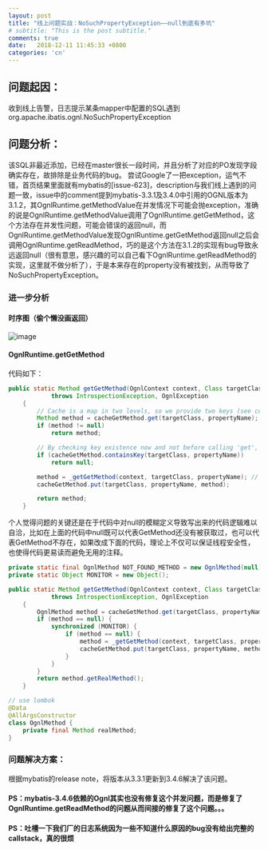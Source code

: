 ```yaml
---
layout: post
title: "线上问题实战：NoSuchPropertyException——null到底有多坑"
# subtitle: "This is the post subtitle."
comments: true
date:   2018-12-11 11:45:33 +0800
categories: 'cn'
---
```


## 问题起因：
收到线上告警，日志提示某条mapper中配置的SQL遇到org.apache.ibatis.ognl.NoSuchPropertyException

## 问题分析：
该SQL非最近添加，已经在master很长一段时间，并且分析了对应的PO发现字段确实存在，故排除是业务代码的bug。
尝试Google了一把exception，运气不错，首页结果里面就有mybatis的[issue-623]，description与我们线上遇到的问题一致，issue中的comment提到mybatis-3.3.1及3.4.0中引用的OGNL版本为3.1.2，其OgnlRuntime.getMethodValue在并发情况下可能会抛exception，准确的说是OgnlRuntime.getMethodValue调用了OgnlRuntime.getGetMethod，这个方法存在并发性问题，可能会错误的返回null，而OgnlRuntime.getMethodValue发现OgnlRuntime.getGetMethod返回null之后会调用OgnlRuntime.getReadMethod，巧的是这个方法在3.1.2的实现有bug导致永远返回null（很有意思，感兴趣的可以自己看下OgnlRuntime.getReadMethod的实现，这里就不做分析了），于是本来存在的property没有被找到，从而导致了NoSuchPropertyException。

### 进一步分析
#### 时序图（偷个懒没画返回）
![image](https://user-images.githubusercontent.com/3426457/49803565-24886480-fd8b-11e8-926c-77705e9e72db.png)
#### OgnlRuntime.getGetMethod
代码如下：
```java
public static Method getGetMethod(OgnlContext context, Class targetClass, String propertyName)
            throws IntrospectionException, OgnlException
    {
        // Cache is a map in two levels, so we provide two keys (see comments in ClassPropertyMethodCache below)
        Method method = cacheGetMethod.get(targetClass, propertyName);
        if (method != null)
            return method;

        // By checking key existence now and not before calling 'get', we will save a map resolution 90% of the times
        if (cacheGetMethod.containsKey(targetClass, propertyName))
            return null;

        method = _getGetMethod(context, targetClass, propertyName); // will be null if not found - will cache it anyway
        cacheGetMethod.put(targetClass, propertyName, method);

        return method;
    }
```
个人觉得问题的关键还是在于代码中对null的模糊定义导致写出来的代码逻辑难以自洽，比如在上面的代码中null既可以代表GetMethod还没有被获取过，也可以代表GetMethod不存在，如果改成下面的代码，理论上不仅可以保证线程安全性，也使得代码更易读而避免无用的注释。
```java
private static final OgnlMethod NOT_FOUND_METHOD = new OgnlMethod(null);
private static Object MONITOR = new Object();

public static Method getGetMethod(OgnlContext context, Class targetClass, String propertyName)
            throws IntrospectionException, OgnlException
    {
        OgnlMethod method = cacheGetMethod.get(targetClass, propertyName);
        if (method == null) {
            synchronized (MONITOR) {
                if (method == null) {
                    method = _getGetMethod(context, targetClass, propertyName);
                    cacheGetMethod.put(targetClass, propertyName, method);
                }
            }
        }
        return method.getRealMethod();
    }

// use lombok
@Data
@AllArgsConstructor
class OgnlMethod {
    private final Method realMethod;
}
```

### 问题解决方案：
根据mybatis的release note，将版本从3.3.1更新到3.4.6解决了该问题。


#### PS：mybatis-3.4.6依赖的Ognl其实也没有修复这个并发问题，而是修复了OgnlRuntime.getReadMethod的问题从而间接的修复了这个问题。。。

#### PS：吐槽一下我们厂的日志系统因为一些不知道什么原因的bug没有给出完整的callstack，真的很烦